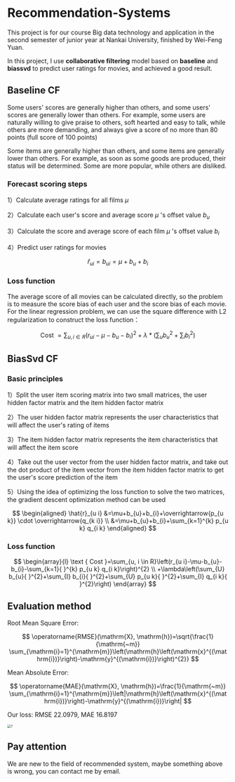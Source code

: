 # Recommendation-Systems
This project is for our course Big data technology and application in the second semester of junior year at Nankai University, finished by Wei-Feng Yuan.

In this project, I use  **collaborative filtering** model based on **baseline** and **biassvd** to predict user ratings for movies, and achieved a good result.

## Baseline CF

  Some users' scores are generally higher than others, and some users' scores are generally lower than others. For example, some users are naturally willing to give praise to others, soft hearted and easy to talk, while others are more demanding, and always give a score of no more than 80 points (full score of 100 points)

Some items are generally higher than others, and some items are generally lower than others. For example, as soon as some goods are produced, their status will be determined. Some are more popular, while others are disliked.

### Forecast scoring steps

1）Calculate average ratings for all films $\mu$

2）Calculate each user's score and average score $\mu$ 's offset value $b_{u}$

3）Calculate the score and average score of each film $\mu$ 's offset value $b_{i}$

4）Predict user ratings for movies


$$
\hat{r}_{u i}=b_{u i}=\mu+b_{u}+b_{i}
$$

### Loss function

The average score of all movies can be calculated directly, so the problem is to measure the score bias of each user and the score bias of each movie. For the linear regression problem, we can use the square difference with L2 regularization to construct the loss function：


$$
\text { Cost }=\sum_{u, i \in R}\left(r_{u i}-\mu-b_{u}-b_{i}\right)^{2}+\lambda *\left(\sum_{u} b_{u}{ }^{2}+\sum_{i} b_{i}{ }^{2}\right)
$$



## BiasSvd CF

### Basic principles

1）Split the user item scoring matrix into two small matrices, the user hidden factor matrix and the item hidden factor matrix

2）The user hidden factor matrix represents the user characteristics that will affect the user's rating of items

3）The item hidden factor matrix represents the item characteristics that will affect the item score

4）Take out the user vector from the user hidden factor matrix, and take out the dot product of the item vector from the item hidden factor matrix to get the user's score prediction of the item

5）Using the idea of optimizing the loss function to solve the two matrices, the gradient descent optimization method can be used

$$
\begin{aligned}
\hat{r}_{u i} &=\mu+b_{u}+b_{i}+\overrightarrow{p_{u k}} \cdot \overrightarrow{q_{k i}} \\
&=\mu+b_{u}+b_{i}+\sum_{k=1}^{k} p_{u k} q_{i k}
\end{aligned}
$$

### Loss function

$$
\begin{array}{l}
\text { Cost }=\sum_{u, i \in R}\left(r_{u i}-\mu-b_{u}-b_{i}-\sum_{k=1}{ }^{k} p_{u k} q_{i k}\right)^{2} \\
+\lambda\left(\sum_{U} b_{u}{ }^{2}+\sum_{I} b_{i}{ }^{2}+\sum_{U} p_{u k}{ }^{2}+\sum_{I} q_{i k}{ }^{2}\right)
\end{array}
$$

## Evaluation method

Root Mean Square Error:


$$
\operatorname{RMSE}(\mathrm{X}, \mathrm{h})=\sqrt{\frac{1}{\mathrm{~m}} \sum_{\mathrm{i}=1}^{\mathrm{m}}\left(\mathrm{h}\left(\mathrm{x}^{(\mathrm{i})}\right)-\mathrm{y}^{(\mathrm{i})}\right)^{2}}
$$


Mean Absolute Error:


$$
\operatorname{MAE}(\mathrm{X}, \mathrm{h})=\frac{1}{\mathrm{~m}} \sum_{\mathrm{i}=1}^{\mathrm{m}}\left|\mathrm{h}\left(\mathrm{x}^{(\mathrm{i})}\right)-\mathrm{y}^{(\mathrm{i})}\right|
$$



Our loss: RMSE 22.0979, MAE 16.8197

<img src="https://s2.loli.net/2022/06/11/pTxwgiVtcK6a5I4.png" alt="7" style="zoom:50%;" />

## Pay attention

We are new to the field of recommended system, maybe something above is wrong, you can contact me by email.
